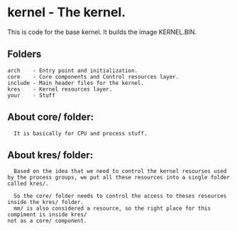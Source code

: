 # kernel - The kernel.

This is code for the base kernel. It builds the image KERNEL.BIN.


## Folders

```
arch    - Entry point and initialization.
core    - Core components and Control resources layer.
include - Main header files for the kernel.
kres    - Kernel resources layer.
your    - Stuff
```

## About core/ folder:

```
  It is basically for CPU and process stuff.
```

## About kres/ folder:

```
  Based on the idea that we need to control the kernel resourses used 
by the process groups, we put all these resources into a single folder called kres/. 

  So the core/ folder needs to control the access to theses resources 
inside the kres/ folder.
  mm/ is also considered a resource, so the right place for this compiment is inside kres/ 
not as a core/ component.
```


      
